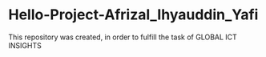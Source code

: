 # Hello-Project-Afrizal_Ihyauddin_Yafi
This repository was created, in order to fulfill the task of GLOBAL ICT INSIGHTS
